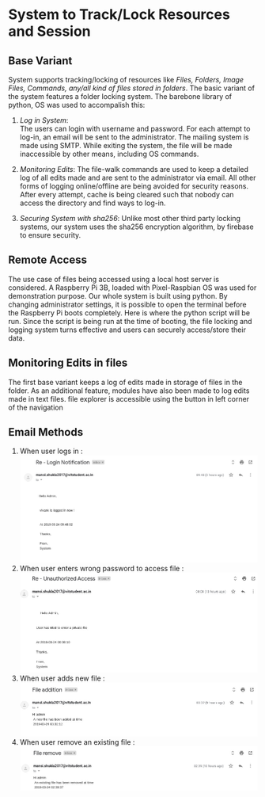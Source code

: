 ﻿# System to Track/Lock Resources and Session
 
## Base Variant
System supports tracking/locking of resources like *Files, Folders, Image Files, Commands, any/all kind of files stored in folders*. 
The basic variant of the system features a folder locking system. The barebone library of python, OS was used to accompalish this:

1.  *Log in System*:  
The users can login with username and password. For each attempt to log-in, an 			 email will be sent to the administrator. 
The mailing system is made using SMTP. 
While exiting the system, the file will be made inaccessible by other means, including OS commands.

2. *Monitoring Edits*: The file-walk commands are used to keep a detailed log of all edits made and are sent to the administrator via email. All other forms of logging online/offline are being avoided for security reasons. 
After every attempt, cache is being cleared such that nobody can access the directory and find ways to log-in.

4. *Securing System with sha256*:  Unlike most other third party locking systems, our system uses the sha256 encryption algorithm, by firebase to ensure security.

## Remote Access

The use case of files being accessed using a local host server is considered. 
A Raspberry Pi 3B, loaded with Pixel-Raspbian OS was used for demonstration purpose.
Our whole system is built using python. By changing administrator settings, it is possible to open the terminal before the Raspberry Pi boots completely. 
Here is where the python script will be run. Since the script is being run at the time  of booting, the file locking and logging system turns effective and users can securely access/store their data.
 
## Monitoring Edits in files
The first base variant keeps a log of edits made in storage of files in the folder. As an additional feature, modules have also been made to log edits made in text files. file explorer is accessible using the button in left corner of the navigation

## Email Methods

 1. When user logs in :
 ![User log in](https://github.com/vivanks/S-Locker-using-Python/raw/master/readmeimg/1.jpeg)
 2. When user enters wrong password to access file :
 ![Wrong password](https://github.com/vivanks/S-Locker-using-Python/raw/master/readmeimg/4.jpeg)
 3. When user adds new file :
 ![When user add new file](https://github.com/vivanks/S-Locker-using-Python/raw/master/readmeimg/2.jpeg)
 4. When user remove an existing file :
 ![When user delete file](https://github.com/vivanks/S-Locker-using-Python/raw/master/readmeimg/3.jpeg)

